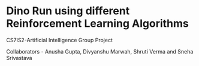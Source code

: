 # Dino Run using different Reinforcement Learning Algorithms
CS7IS2-Artificial Intelligence Group Project

Collaborators - Anusha Gupta, Divyanshu Marwah, Shruti Verma and Sneha Srivastava
